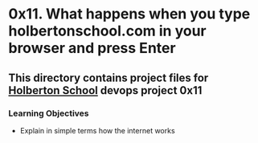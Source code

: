 # 0x11. What happens when you type holbertonschool.com in your browser and press Enter
## This directory contains project files for [Holberton School](https://www.holbertonschool.com/) devops project 0x11

### Learning Objectives
* Explain in simple terms how the internet works
